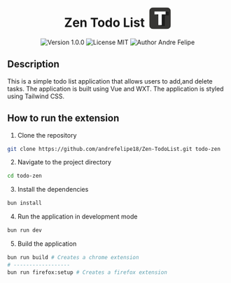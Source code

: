 <div style="text-align: center;">
    <div style="display: flex; 
    justify-content: center;
    align-items: center;
    gap: 10px;
    ">
    <h1>Zen Todo List</h1>
    <img src="./public/icon/1080.png" 
    alt="Zen Todo List"
    style="width: 50px; height: 50px; border-radius: 20%;">
    </div>
    <img src="https://img.shields.io/badge/Version-1.0.0-blue" alt="Version 1.0.0">
    <img src="https://img.shields.io/badge/License-MIT-green" alt="License MIT">
    <img src="https://img.shields.io/badge/Author-Andre%20Felipe-red" alt="Author Andre Felipe">
</div>

## Description

This is a simple todo list application that allows users to add,and delete tasks. The application is built using Vue and WXT. The application is styled using Tailwind CSS.

## How to run the extension

1. Clone the repository

```bash
git clone https://github.com/andrefelipe18/Zen-TodoList.git todo-zen
```

2. Navigate to the project directory

```bash
cd todo-zen
```

3. Install the dependencies

```bash
bun install
```

4. Run the application in development mode

```bash
bun run dev
```

5. Build the application

```bash
bun run build # Creates a chrome extension
# ------------------
bun run firefox:setup # Creates a firefox extension
```
